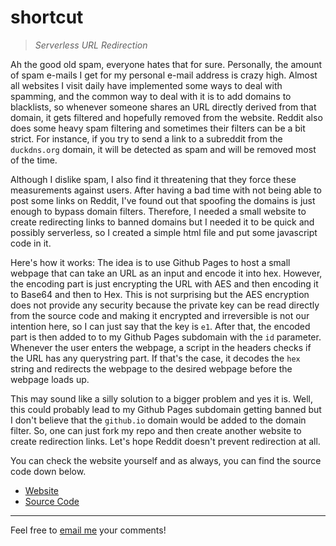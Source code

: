 # shortcut
> _Serverless URL Redirection_

Ah the good old spam, everyone hates that for sure. Personally, the amount of spam e-mails I get for my personal e-mail address is crazy high. Almost all websites I visit daily have implemented some ways to deal with spamming, and the common way to deal with it is to add domains to blacklists, so whenever someone shares an URL directly derived from that domain, it gets filtered and hopefully removed from the website. Reddit also does some heavy spam filtering and sometimes their filters can be a bit strict. For instance, if you try to send a link to a subreddit from the `duckdns.org` domain, it will be detected as spam and will be removed most of the time.

Although I dislike spam, I also find it threatening that they force these measurements against users. After having a bad time with not being able to post some links on Reddit, I've found out that spoofing the domains is just enough to bypass domain filters. Therefore, I needed a small website to create redirecting links to banned domains but I needed it to be quick and possibly serverless, so I created a simple html file and put some javascript code in it.

Here's how it works: The idea is to use Github Pages to host a small webpage that can take an URL as an input and encode it into hex. However, the encoding part is just encrypting the URL with AES and then encoding it to Base64 and then to Hex. This is not surprising but the AES encryption does not provide any security because the private key can be read directly from the source code and making it encrypted and irreversible is not our intention here, so I can just say that the key is `e1`. After that, the encoded part is then added to to my Github Pages subdomain with the `id` parameter. Whenever the user enters the webpage, a script in the headers checks if the URL has any querystring part. If that's the case, it decodes the `hex` string and redirects the webpage to the desired webpage before the webpage loads up.

This may sound like a silly solution to a bigger problem and yes it is. Well, this could probably lead to my Github Pages subdomain getting banned but I don't believe that the `github.io` domain would be added to the domain filter. So, one can just fork my repo and then create another website to create redirection links. Let's hope Reddit doesn't prevent redirection at all.

You can check the website yourself and as always, you can find the source code down below.

* [Website](https://kgbzen.github.io/shortcut/)
* [Source Code](https://github.com/kgbzen/shortcut)

---
Feel free to [email me](mailto:kaangiray26@protonmail.com) your comments!

